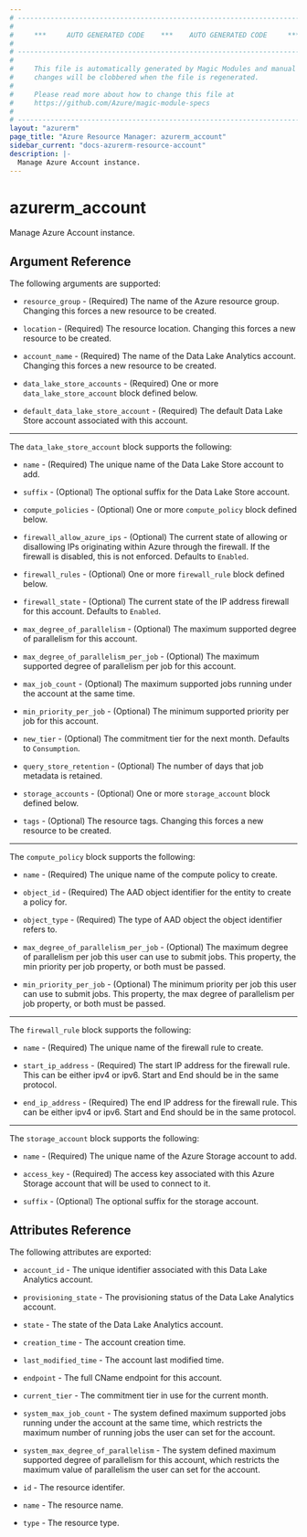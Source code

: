```yaml
---
# ----------------------------------------------------------------------------
#
#     ***     AUTO GENERATED CODE    ***    AUTO GENERATED CODE     ***
#
# ----------------------------------------------------------------------------
#
#     This file is automatically generated by Magic Modules and manual
#     changes will be clobbered when the file is regenerated.
#
#     Please read more about how to change this file at
#     https://github.com/Azure/magic-module-specs
#
# ----------------------------------------------------------------------------
layout: "azurerm"
page_title: "Azure Resource Manager: azurerm_account"
sidebar_current: "docs-azurerm-resource-account"
description: |-
  Manage Azure Account instance.
---
```


# azurerm_account

Manage Azure Account instance.


## Argument Reference

The following arguments are supported:

* `resource_group` - (Required) The name of the Azure resource group. Changing this forces a new resource to be created.

* `location` - (Required) The resource location. Changing this forces a new resource to be created.

* `account_name` - (Required) The name of the Data Lake Analytics account. Changing this forces a new resource to be created.

* `data_lake_store_accounts` - (Required) One or more `data_lake_store_account` block defined below.

* `default_data_lake_store_account` - (Required) The default Data Lake Store account associated with this account.

---

The `data_lake_store_account` block supports the following:

* `name` - (Required) The unique name of the Data Lake Store account to add.

* `suffix` - (Optional) The optional suffix for the Data Lake Store account.

* `compute_policies` - (Optional) One or more `compute_policy` block defined below.

* `firewall_allow_azure_ips` - (Optional) The current state of allowing or disallowing IPs originating within Azure through the firewall. If the firewall is disabled, this is not enforced. Defaults to `Enabled`.

* `firewall_rules` - (Optional) One or more `firewall_rule` block defined below.

* `firewall_state` - (Optional) The current state of the IP address firewall for this account. Defaults to `Enabled`.

* `max_degree_of_parallelism` - (Optional) The maximum supported degree of parallelism for this account.

* `max_degree_of_parallelism_per_job` - (Optional) The maximum supported degree of parallelism per job for this account.

* `max_job_count` - (Optional) The maximum supported jobs running under the account at the same time.

* `min_priority_per_job` - (Optional) The minimum supported priority per job for this account.

* `new_tier` - (Optional) The commitment tier for the next month. Defaults to `Consumption`.

* `query_store_retention` - (Optional) The number of days that job metadata is retained.

* `storage_accounts` - (Optional) One or more `storage_account` block defined below.

* `tags` - (Optional) The resource tags. Changing this forces a new resource to be created.

---

The `compute_policy` block supports the following:

* `name` - (Required) The unique name of the compute policy to create.

* `object_id` - (Required) The AAD object identifier for the entity to create a policy for.

* `object_type` - (Required) The type of AAD object the object identifier refers to.

* `max_degree_of_parallelism_per_job` - (Optional) The maximum degree of parallelism per job this user can use to submit jobs. This property, the min priority per job property, or both must be passed.

* `min_priority_per_job` - (Optional) The minimum priority per job this user can use to submit jobs. This property, the max degree of parallelism per job property, or both must be passed.

---

The `firewall_rule` block supports the following:

* `name` - (Required) The unique name of the firewall rule to create.

* `start_ip_address` - (Required) The start IP address for the firewall rule. This can be either ipv4 or ipv6. Start and End should be in the same protocol.

* `end_ip_address` - (Required) The end IP address for the firewall rule. This can be either ipv4 or ipv6. Start and End should be in the same protocol.

---

The `storage_account` block supports the following:

* `name` - (Required) The unique name of the Azure Storage account to add.

* `access_key` - (Required) The access key associated with this Azure Storage account that will be used to connect to it.

* `suffix` - (Optional) The optional suffix for the storage account.

## Attributes Reference

The following attributes are exported:

* `account_id` - The unique identifier associated with this Data Lake Analytics account.

* `provisioning_state` - The provisioning status of the Data Lake Analytics account.

* `state` - The state of the Data Lake Analytics account.

* `creation_time` - The account creation time.

* `last_modified_time` - The account last modified time.

* `endpoint` - The full CName endpoint for this account.

* `current_tier` - The commitment tier in use for the current month.

* `system_max_job_count` - The system defined maximum supported jobs running under the account at the same time, which restricts the maximum number of running jobs the user can set for the account.

* `system_max_degree_of_parallelism` - The system defined maximum supported degree of parallelism for this account, which restricts the maximum value of parallelism the user can set for the account.

* `id` - The resource identifer.

* `name` - The resource name.

* `type` - The resource type.
